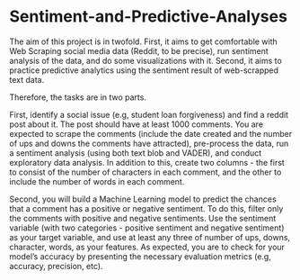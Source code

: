 # Sentiment-and-Predictive-Analyses
The aim of this project is in twofold. First, it aims to get comfortable with Web Scraping social media data (Reddit, to be precise), run sentiment analysis of the data, and do some visualizations with it. Second, it aims to practice predictive analytics using the sentiment result of web-scrapped text data.

Therefore, the tasks are in two parts. 

First, identify a social issue (e.g, student loan forgiveness) and find a reddit post about it. The post should have at least 1000 comments. You are expected to scrape the comments (include the date created and the number of ups and downs the comments have attracted), pre-process the data, run a sentiment analysis (using both text blob and VADER), and conduct exploratory data analysis. In addition to this, create two columns - the first to consist of the number of characters in each comment, and the other to include the number of words in each comment. 

Second, you will build a Machine Learning model to predict the chances that a comment has a positive or negative sentiment. To do this, filter only the comments with positive and negative sentiments. Use the sentiment variable (with two categories - positive sentiment and negative sentiment) as your target variable, and use at least any three of number of ups, downs, character, words, as your features. As expected, you are to check for your model’s accuracy by presenting the necessary evaluation metrics (e.g, accuracy, precision, etc).
